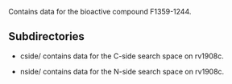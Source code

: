 Contains data for the bioactive compound F1359-1244.

## Subdirectories

- cside/ contains data for the C-side search space on rv1908c.

- nside/ contains data for the N-side search space on rv1908c.

